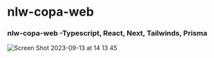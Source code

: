 # nlw-copa-web
### nlw-copa-web -Typescript, React, Next, Tailwinds, Prisma 

![Screen Shot 2023-09-13 at 14 13 45](https://github.com/JambaGoDevCode/nlw-copa-web/assets/54918856/a838309c-8900-4c9e-9215-2f26bcb1cf60)
